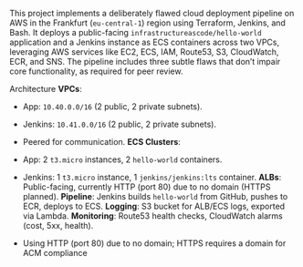 This project implements a deliberately flawed cloud deployment pipeline on AWS in the Frankfurt (`eu-central-1`) region using Terraform, Jenkins, and Bash. It deploys a public-facing `infrastructureascode/hello-world` application and a Jenkins instance as ECS containers across two VPCs, leveraging AWS services like EC2, ECS, IAM, Route53, S3, CloudWatch, ECR, and SNS. The pipeline includes three subtle flaws that don’t impair core functionality, as required for peer review.

Architecture
 **VPCs**: 
  - App: `10.40.0.0/16` (2 public, 2 private subnets).
  - Jenkins: `10.41.0.0/16` (2 public, 2 private subnets).
  - Peered for communication.
 **ECS Clusters**:
  - App: 2 `t3.micro` instances, 2 `hello-world` containers.
  - Jenkins: 1 `t3.micro` instance, 1 `jenkins/jenkins:lts` container.
 **ALBs**: Public-facing, currently HTTP (port 80) due to no domain (HTTPS planned).
 **Pipeline**: Jenkins builds `hello-world` from GitHub, pushes to ECR, deploys to ECS.
 **Logging**: S3 bucket for ALB/ECS logs, exported via Lambda.
 **Monitoring**: Route53 health checks, CloudWatch alarms (cost, 5xx, health).

-  Using HTTP (port 80) due to no domain; HTTPS requires a domain for ACM compliance
